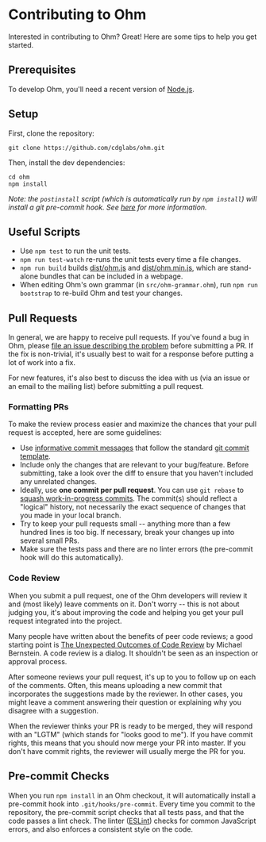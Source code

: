 # Contributing to Ohm

Interested in contributing to Ohm? Great! Here are some tips to help you get
started.

## Prerequisites

To develop Ohm, you'll need a recent version of [Node.js](https://nodejs.org).

## Setup

First, clone the repository:

    git clone https://github.com/cdglabs/ohm.git

Then, install the dev dependencies:

    cd ohm
    npm install

_Note: the `postinstall` script (which is automatically run by `npm install`)
will install a git pre-commit hook. See [here](#pre-commit-hook) for more
information._

## Useful Scripts

* Use `npm test` to run the unit tests.
* `npm run test-watch` re-runs the unit tests every time a file changes.
* `npm run build` builds [dist/ohm.js](./dist/ohm.js) and [dist/ohm.min.js](./dist/ohm.min.js),
  which are stand-alone bundles that can be included in a webpage.
* When editing Ohm's own grammar (in `src/ohm-grammar.ohm`), run
  `npm run bootstrap` to re-build Ohm and test your changes.

## Pull Requests

In general, we are happy to receive pull requests. If you've found a bug in
Ohm, please [file an issue describing the problem](https://github.com/cdglabs/ohm/issues)
before submitting a PR. If the fix is non-trivial, it's usually best to wait
for a response before putting a lot of work into a fix.

For new features, it's also best to discuss the idea with us (via an issue or
an email to the mailing list) before submitting a pull request.

### Formatting PRs

To make the review process easier and maximize the chances that your pull
request is accepted, here are some guidelines:

- Use [informative commit messages](http://chris.beams.io/posts/git-commit/)
  that follow the standard [git commit template](http://tbaggery.com/2008/04/19/a-note-about-git-commit-messages.html).
- Include only the changes that are relevant to your bug/feature. Before
  submitting, take a look over the diff to ensure that you haven't included
  any unrelated changes.
- Ideally, use **one commit per pull request**. You can use `git rebase` to
  [squash work-in-progress commits](http://gitready.com/advanced/2009/02/10/squashing-commits-with-rebase.html).
  The commit(s) should reflect a "logical" history, not necessarily the exact
  sequence of changes that you made in your local branch.
- Try to keep your pull requests small -- anything more than a few hundred lines
  is too big. If necessary, break your changes up into several small PRs.
- Make sure the tests pass and there are no linter errors (the pre-commit hook
  will do this automatically).

### Code Review

When you submit a pull request, one of the Ohm developers will review it and
(most likely) leave comments on it. Don't worry -- this is not about judging
you, it's about improving the code and helping you get your pull request
integrated into the project.

Many people have written about the benefits of peer code reviews; a good
starting point is [The Unexpected Outcomes of Code Review](http://blog.codeclimate.com/blog/2013/10/09/unexpected-outcomes-of-code-reviews/)
by Michael Bernstein. A code review is a dialog. It shouldn't be seen as an
inspection or approval process.

After someone reviews your pull request, it's up to you to follow up on each
of the comments. Often, this means uploading a new commit that incorporates
the suggestions made by the reviewer. In other cases, you might leave a
comment answering their question or explaining why you disagree with a
suggestion.

When the reviewer thinks your PR is ready to be merged, they will respond
with an "LGTM" (which stands for "looks good to me"). If you have commit
rights, this means that you should now merge your PR into master. If you don't
have commit rights, the reviewer will usually merge the PR for you.

## Pre-commit Checks

When you run `npm install` in an Ohm checkout, it will automatically install
a pre-commit hook into `.git/hooks/pre-commit`. Every time you commit to the
repository, the pre-commit script checks that all tests pass, and that the
code passes a lint check. The linter ([ESLint](http://eslint.org/)) checks for
common JavaScript errors, and also enforces a consistent style on the code.
